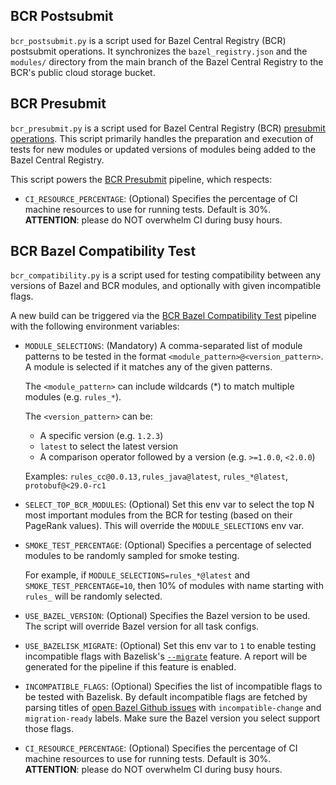 ## BCR Postsubmit

`bcr_postsubmit.py` is a script used for Bazel Central Registry (BCR) postsubmit operations. It synchronizes the `bazel_registry.json` and the `modules/` directory from the main branch of the Bazel Central Registry to the BCR's public cloud storage bucket.

## BCR Presubmit

`bcr_presubmit.py` is a script used for Bazel Central Registry (BCR) [presubmit operations](https://github.com/bazelbuild/bazel-central-registry/blob/main/docs/README.md#presubmit). This script primarily handles the preparation and execution of tests for new modules or updated versions of modules being added to the Bazel Central Registry.

This script powers the [BCR Presubmit](https://buildkite.com/bazel/bcr-presubmit) pipeline, which respects:

* `CI_RESOURCE_PERCENTAGE`: (Optional) Specifies the percentage of CI machine resources to use for running tests. Default is 30%. **ATTENTION**: please do NOT overwhelm CI during busy hours.

## BCR Bazel Compatibility Test

`bcr_compatibility.py` is a script used for testing compatibility between any versions of Bazel and BCR modules, and optionally with given incompatible flags.

A new build can be triggered via the [BCR Bazel Compatibility Test](https://buildkite.com/bazel/bcr-bazel-compatibility-test) pipeline with the following environment variables:

* `MODULE_SELECTIONS`: (Mandatory) A comma-separated list of module patterns to be tested in the format `<module_pattern>@<version_pattern>`. A module is selected if it matches any of the given patterns.

    The `<module_pattern>` can include wildcards (*) to match multiple modules (e.g. `rules_*`).

    The `<version_pattern>` can be:

    - A specific version (e.g. `1.2.3`)
    - `latest` to select the latest version
    - A comparison operator followed by a version (e.g. `>=1.0.0`, `<2.0.0`)

    Examples: `rules_cc@0.0.13,rules_java@latest`, `rules_*@latest`, `protobuf@<29.0-rc1`

* `SELECT_TOP_BCR_MODULES`: (Optional) Set this env var to select the top N most important modules from the BCR for testing (based on their PageRank values). This will override the `MODULE_SELECTIONS` env var.

* `SMOKE_TEST_PERCENTAGE`: (Optional) Specifies a percentage of selected modules to be randomly sampled for smoke testing.

    For example, if `MODULE_SELECTIONS=rules_*@latest` and `SMOKE_TEST_PERCENTAGE=10`, then 10% of modules with name starting with `rules_` will be randomly selected.

* `USE_BAZEL_VERSION`: (Optional) Specifies the Bazel version to be used. The script will override Bazel version for all task configs.

* `USE_BAZELISK_MIGRATE`: (Optional) Set this env var to `1` to enable testing incompatible flags with Bazelisk's [`--migrate`](https://github.com/bazelbuild/bazelisk?tab=readme-ov-file#--migrate) feature. A report will be generated for the pipeline if this feature is enabled.

* `INCOMPATIBLE_FLAGS`: (Optional) Specifies the list of incompatible flags to be tested with Bazelisk. By default incompatible flags are fetched by parsing titles of [open Bazel Github issues](https://github.com/bazelbuild/bazel/issues?q=is%3Aopen+is%3Aissue+label%3Aincompatible-change+label%3Amigration-ready) with `incompatible-change` and `migration-ready` labels. Make sure the Bazel version you select support those flags.

* `CI_RESOURCE_PERCENTAGE`: (Optional) Specifies the percentage of CI machine resources to use for running tests. Default is 30%. **ATTENTION**: please do NOT overwhelm CI during busy hours.
